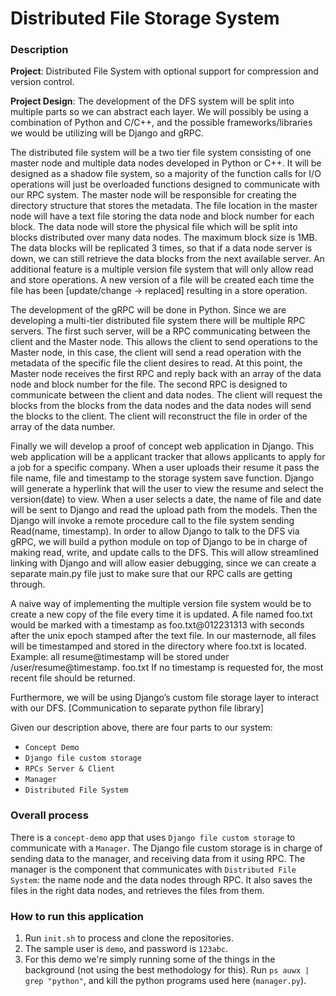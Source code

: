# Distributed File Storage System

### Description

**Project**: Distributed File System with optional support for compression and version control.

**Project Design**: The development of the DFS system will be split into multiple parts so we can abstract each layer. We will possibly be using a combination of Python and C/C++, and the possible frameworks/libraries we would be utilizing will be Django and gRPC.

The distributed file system will be a two tier file system consisting of one master node and multiple data nodes developed in Python or C++. It will be designed as a shadow file system, so a majority of the function calls for I/O operations will just be overloaded functions designed to communicate with our RPC system. The master node will be responsible for creating the directory structure that stores the metadata. The file location in the master node will have a text file storing the data node and block number for each block. The data node will store the physical file which will be split into blocks distributed over many data nodes. The maximum block size is 1MB. The data blocks will be replicated 3 times, so that if a data node server is down, we can still retrieve the data blocks from the next available server. An additional feature is a multiple version file system that will only allow read and store operations. A new version of a file will be created each time the file has been [update/change -> replaced] resulting in a store operation.

The development of the gRPC will be done in Python. Since we are developing a multi-tier distributed file system there will be multiple RPC servers. The first such server, will be a RPC communicating between the client and the Master node. This allows the client to send operations to the Master node, in this case, the client will send a read operation with the metadata of the specific file the client desires to read. At this point, the Master node receives the first RPC and reply back with an array of the data node and block number for the file. The second RPC is designed to communicate between the client and data nodes. The client will request the blocks from the blocks from the data nodes and the data nodes will send the blocks to the client. The client will reconstruct the file in order of the array of the data number.

Finally we will develop a proof of concept web application in Django. This web application will be a applicant tracker that allows applicants to apply for a job for a specific company. When a user uploads their resume it pass the file name, file and timestamp to the storage system save function. Django will generate a hyperlink that will the user to view the resume and select the version(date) to view. When a user selects a date, the name of file and date will be sent to Django and read the upload path from the models. Then the Django will invoke a remote procedure call to the file system sending Read(name, timestamp).
In order to allow Django to talk to the DFS via gRPC, we will build a python module on top of Django to be in charge of making read, write, and update calls to the DFS. This will allow streamlined linking with Django and will allow easier debugging, since we can create a separate main.py file just to make sure that our RPC calls are getting through.

A naive way of implementing the multiple version file system would be to create a new copy of the file every time it is updated. A file named foo.txt would be marked with a timestamp as foo.txt@012231313 with seconds after the unix epoch stamped after the text file. In our masternode, all files will be timestamped and stored in the directory where foo.txt is located. Example: all resume@timestamp will be stored under /user/resume@timestamp. foo.txt If no timestamp is requested for, the most recent file should be returned.

Furthermore, we will be using Django’s custom file storage layer to interact with our DFS. [Communication to separate python file library]

Given our description above, there are four parts to our system:

- `Concept Demo`
- `Django file custom storage`
- `RPCs Server & Client`
- `Manager`
- `Distributed File System`

### Overall process

There is a `concept-demo` app that uses `Django file custom storage` to communicate with a `Manager`. The Django file custom storage is in charge of sending data to the manager, and receiving data from it using RPC. The manager is the component that communicates with `Distributed File System`: the name node and the data nodes through RPC. It also saves the files in the right data nodes, and retrieves the files from them.

### How to run this application

1. Run `init.sh` to process and clone the repositories.
2. The sample user is `demo`, and password is `123abc`.
3. For this demo we're simply running some of the things in the background (not using the best methodology for this). Run `ps auwx | grep "python"`, and kill the python programs used here (`manager.py`).
